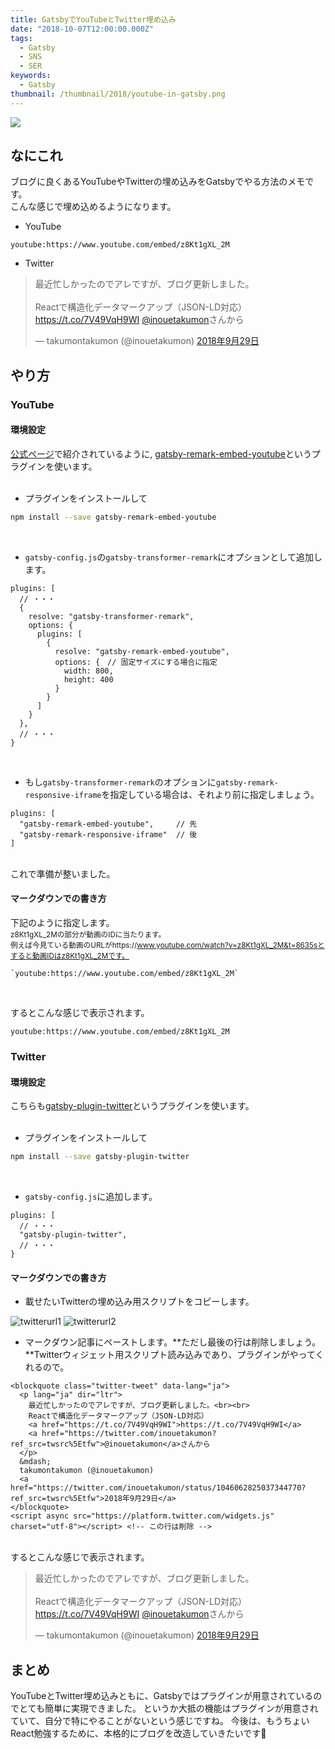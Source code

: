 ```yaml
---
title: GatsbyでYouTubeとTwitter埋め込み
date: "2018-10-07T12:00:00.000Z"
tags:
  - Gatsby
  - SNS
  - SER
keywords:
  - Gatsby
thumbnail: /thumbnail/2018/youtube-in-gatsby.png
---
```


![](/thumbnail/2018/youtube-in-gatsby.png)


## なにこれ
ブログに良くあるYouTubeやTwitterの埋め込みをGatsbyでやる方法のメモです。<br>
こんな感じで埋め込めるようになります。

* YouTube

`youtube:https://www.youtube.com/embed/z8Kt1gXL_2M`

* Twitter

<blockquote class="twitter-tweet" data-lang="ja"><p lang="ja" dir="ltr">最近忙しかったのでアレですが、ブログ更新しました。<br><br>Reactで構造化データマークアップ（JSON-LD対応） <a href="https://t.co/7V49VqH9WI">https://t.co/7V49VqH9WI</a> <a href="https://twitter.com/inouetakumon?ref_src=twsrc%5Etfw">@inouetakumon</a>さんから</p>&mdash; takumontakumon (@inouetakumon) <a href="https://twitter.com/inouetakumon/status/1046062825037344770?ref_src=twsrc%5Etfw">2018年9月29日</a></blockquote>


## やり方
### YouTube
#### 環境設定
[公式ページ](https://www.gatsbyjs.org/packages/gatsby-remark-embed-youtube/?=youtube)で紹介されているように,
[gatsby-remark-embed-youtube](https://github.com/ntwcklng/gatsby-remark-embed-youtube)というプラグインを使います。<br>
<br>

* プラグインをインストールして

```bash
npm install --save gatsby-remark-embed-youtube
```

<br>

* `gatsby-config.js`の`gatsby-transformer-remark`にオプションとして追加します。

```javascript{7-13}
plugins: [
  // ・・・
  {
    resolve: "gatsby-transformer-remark",
    options: {
      plugins: [
        {
          resolve: "gatsby-remark-embed-youtube",
          options: {　// 固定サイズにする場合に指定
            width: 800,
            height: 400
          }
        }
      ]
    }
  },
  // ・・・
}
```

<br>

* もし`gatsby-transformer-remark`のオプションに`gatsby-remark-responsive-iframe`を指定している場合は、それより前に指定しましょう。

```javascript{2}
plugins: [
  "gatsby-remark-embed-youtube",     // 先
  "gatsby-remark-responsive-iframe"  // 後
]
```

<br>
これで準備が整いました。

#### マークダウンでの書き方

下記のように指定します。<br>
<small>
z8Kt1gXL_2Mの部分が動画のIDに当たります。<br>
例えば今見ている動画のURLがhttps://www.youtube.com/watch?v=z8Kt1gXL_2M&t=8635sとすると動画IDはz8Kt1gXL_2Mです。
</small>


```
`youtube:https://www.youtube.com/embed/z8Kt1gXL_2M`
```

<br>

するとこんな感じで表示されます。

`youtube:https://www.youtube.com/embed/z8Kt1gXL_2M`


### Twitter
#### 環境設定

こちらも[gatsby-plugin-twitter](https://github.com/gatsbyjs/gatsby/tree/master/packages/gatsby-plugin-twitter)というプラグインを使います。<br>
<br>

* プラグインをインストールして

```bash
npm install --save gatsby-plugin-twitter
```

<br>

* `gatsby-config.js`に追加します。

```javascript{3}
plugins: [
  // ・・・
  "gatsby-plugin-twitter",
  // ・・・
}
```

#### マークダウンでの書き方

* 載せたいTwitterの埋め込み用スクリプトをコピーします。

![twitterurl1](./twitterurl-1.png)
![twitterurl2](./twitterurl-2.png)

* マークダウン記事にペーストします。**ただし最後の行は削除しましょう。**Twitterウィジェット用スクリプト読み込みであり、プラグインがやってくれるので。

```html{12}
<blockquote class="twitter-tweet" data-lang="ja">
  <p lang="ja" dir="ltr">
    最近忙しかったのでアレですが、ブログ更新しました。<br><br>
    Reactで構造化データマークアップ（JSON-LD対応）
    <a href="https://t.co/7V49VqH9WI">https://t.co/7V49VqH9WI</a>
    <a href="https://twitter.com/inouetakumon?ref_src=twsrc%5Etfw">@inouetakumon</a>さんから
  </p>
  &mdash;
  takumontakumon (@inouetakumon)
  <a href="https://twitter.com/inouetakumon/status/1046062825037344770?ref_src=twsrc%5Etfw">2018年9月29日</a>
</blockquote>
<script async src="https://platform.twitter.com/widgets.js" charset="utf-8"></script> <!-- この行は削除 -->
```

<br>
するとこんな感じで表示されます。
<br>

<blockquote class="twitter-tweet" data-lang="ja"><p lang="ja" dir="ltr">最近忙しかったのでアレですが、ブログ更新しました。<br><br>Reactで構造化データマークアップ（JSON-LD対応） <a href="https://t.co/7V49VqH9WI">https://t.co/7V49VqH9WI</a> <a href="https://twitter.com/inouetakumon?ref_src=twsrc%5Etfw">@inouetakumon</a>さんから</p>&mdash; takumontakumon (@inouetakumon) <a href="https://twitter.com/inouetakumon/status/1046062825037344770?ref_src=twsrc%5Etfw">2018年9月29日</a></blockquote>


## まとめ
YouTubeとTwitter埋め込みともに、Gatsbyではプラグインが用意されているのでとても簡単に実現できました。
というか大抵の機能はプラグインが用意されていて、自分で特にやることがないという感じですね。
今後は、もうちょいReact勉強するために、本格的にブログを改造していきたいです🍅